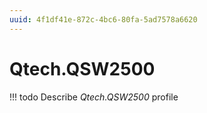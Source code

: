 ```yaml
---
uuid: 4f1df41e-872c-4bc6-80fa-5ad7578a6620
---
```



# Qtech.QSW2500


<!-- prettier-ignore -->
!!! todo
    Describe *Qtech.QSW2500* profile


